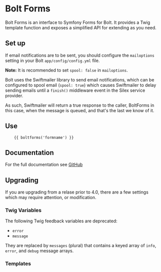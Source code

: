 Bolt Forms
==========

Bolt Forms is an interface to Symfony Forms for Bolt.  It provides a Twig 
template function and exposes a simplified API for extending as you need.

Set up
------

If email notifications are to be sent, you should configure the `mailoptions` 
setting in your Bolt `app/config/config.yml` file.

**Note:**
It is recommended to set `spool: false` in `mailoptions`.

Bolt uses the Swiftmailer library to send email notifications, which can be 
configured to spool email (`spool: true`) which causes Swiftmailer to delay 
sending emails until a `finish()` middleware event in the Silex service provider.

As such, Swiftmailer will return a true response to the caller, BoltForms in 
this case, when the message is queued, and that's the last we know of it.

Use
---

```twig
    {{ boltforms('formname') }}
```

Documentation
--------------

For the full documentation see [GitHub](https://github.com/bolt/boltforms/tree/master/doc)

Upgrading
---------

If you are upgrading from a relase prior to 4.0, there are a few settings which
may require attention, or modification.

### Twig Variables

The following Twig feedback variables are deprecated:
  * `error`
  * `message`

They are replaced by `messages` (plural) that contains a keyed array of 
`info`, `error`, and `debug` message arrays.

### Templates


